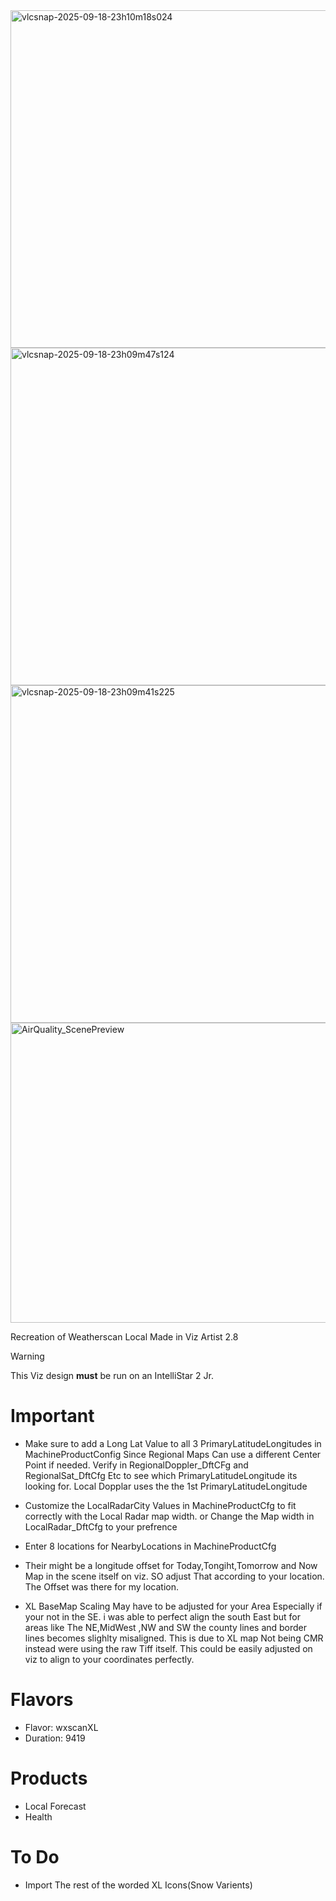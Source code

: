 <img width="720" height="540" alt="vlcsnap-2025-09-18-23h10m18s024" src="https://github.com/user-attachments/assets/8db3171a-d9f0-4f15-97a1-f6574006a7de" />
<img width="720" height="540" alt="vlcsnap-2025-09-18-23h09m47s124" src="https://github.com/user-attachments/assets/bd91e8d8-630b-4c81-818f-70eb30acf5d6" />
<img width="720" height="540" alt="vlcsnap-2025-09-18-23h09m41s225" src="https://github.com/user-attachments/assets/dc73b773-9e8d-4847-b599-8a11e7c7c994" />
<img width="720" height="480" alt="AirQuality_ScenePreview" src="https://github.com/user-attachments/assets/6add74bc-54a0-49ad-85f9-bbdcf0a856d5" />


Recreation of Weatherscan Local Made in Viz Artist 2.8


>[!WARNING]
> This Viz design **must** be run on an IntelliStar 2 Jr.


# Important

- Make sure to add a Long Lat Value to all 3 PrimaryLatitudeLongitudes in MachineProductConfig Since Regional Maps Can use a different Center Point if needed. Verify in RegionalDoppler_DftCFg and RegionalSat_DftCfg Etc to see which PrimaryLatitudeLongitude its looking for. Local Dopplar uses the the 1st PrimaryLatitudeLongitude

- Customize the LocalRadarCity Values in MachineProductCfg to fit correctly with the Local Radar map width. or Change the Map width in LocalRadar_DftCfg to your prefrence

- Enter 8 locations for NearbyLocations in MachineProductCfg

- Their might be a longitude offset for Today,Tongiht,Tomorrow and Now Map in the scene itself on viz. SO adjust That according to your location. The Offset was there for my location.

- XL BaseMap Scaling May have to be adjusted for your Area Especially if your not in the SE. i was able to perfect align the south East but for areas like The NE,MidWest ,NW and SW the county lines and border lines becomes slighlty misaligned. This is due to XL map Not being CMR instead were using the raw Tiff itself. This could be easily adjusted on viz to align to your coordinates perfectly.

# Flavors

- Flavor: wxscanXL
- Duration: 9419

  
# Products

- Local Forecast
- Health

# To Do

- Import The rest of the worded XL Icons(Snow Varients)



